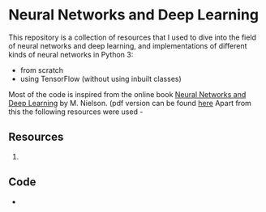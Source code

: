 # Neural Networks and Deep Learning
This repository is a collection of resources that I used to dive into the field of neural networks and deep learning, and implementations of different kinds of neural networks in Python 3:
* from scratch
* using TensorFlow (without using inbuilt classes)

Most of the code is inspired from the online book [Neural Networks and Deep Learning](http://neuralnetworksanddeeplearning.com) by M. Nielson. (pdf version can be found [here](Book/) Apart from this the following resources were used -

## Resources
1. 

## Code
* 
